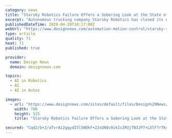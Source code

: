 ```yaml
---
category: news
title: "Starsky Robotics Failure Offers a Sobering Look at the State of AI"
excerpt: "Autonomous trucking company Starsky Robotics has closed its doors after failing to secure additional funding in late 2019. Anyone that follows the AI industry or the autonomous vehicle space knows that not every startup was going to make it to the finish line. But the demise of one of the pioneering companies of the autonomous trucking space ..."
publishedDateTime: 2020-04-20T10:17:00Z
webUrl: "https://www.designnews.com/automation-motion-control/starsky-robotics-failure-offers-sobering-look-state-ai/181515550662728"
type: article
quality: 71
heat: 71
published: true

provider:
  name: Design News
  domain: designnews.com

topics:
  - AI in Robotics
  - AI
  - AI in Autos

images:
  - url: "https://www.designnews.com/sites/default/files/Design%20News/Starsky%20Robotics_small.jpg"
    width: 700
    height: 525
    title: "Starsky Robotics Failure Offers a Sobering Look at the State of AI"

secured: "Cqd2/b+2/aTvrAi2gqydI5l5NOkF+22sUN8v9ikIsIRUjTN3JP7+LXlF7rTK4IUCUO4Ela80RImuwih/N6/Gg0tYLHxNxllusw9KL/mBdiHULyfSm2oBs/YYnBrqdzGxIL8ETm86UIXFQHxmx8RAATpittu83/fH5/yBAosfsv+iB1AXytsDTuTdDY0moYUSwQ1LB2/wJMQ8XwJ4SE9jHCdJeU6fF2oO0d0RG/jhTeQmss4ylc8PIHUJJuMLb/S2VnpqlVUEfYdhS9njfmt9+Nvf+d9Cgjp7r64XEA26z7FVuUirj3ZKI/98m28XOcZL+3YL/sHKZwqtJVutgfb1imZbmi+peA2VrziRrrSes7mjM9YxKy6ftnQ5ROG62UmX++6HGKFXgiMp27f4PEYZyiN+nG0Pn5mSIfxRk49dFT8xlh0QVlJojk2Njkj94TuraLD8/OtD5LLfqiOKipbF9aPEXccfpDy9grfdT/+h4XA=;7jhDShz8Nbz2K5rQdsibdQ=="
---
```


